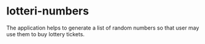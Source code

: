 # lotteri-numbers
The application helps to generate a list of random numbers so that user may use them to buy lottery tickets.
